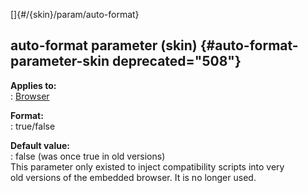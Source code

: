 []{#/{skin}/param/auto-format}    
## auto-format parameter (skin) {#auto-format-parameter-skin deprecated="508"}    
**Applies to:**    
:   [Browser](/ref/%7Bskin%7D/control/browser/browser.md)    
<!-- -->    
**Format:**    
:   true/false    
<!-- -->    
**Default value:**    
:   false (was once true in old versions)    
This parameter only existed to inject compatibility scripts into very    
old versions of the embedded browser. It is no longer used.  